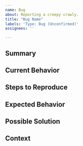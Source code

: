 ```yaml
---
name: Bug
about: Reporting a creepy crawly.
title: "Bug Name"
labels: 'Type: Bug (Unconfirmed)'
assignees: ''

---
```

<!-- The notes within these arrows are for you but can be deleted. -->

## Summary

<!-- Provide a general summary of the problem here and in the title. -->

## Current Behavior

<!-- Give a concise explanation of the problem in more detail. -->

## Steps to Reproduce

<!-- Provide step by step instructions for reproducing the bug.-->

<!-- Include photos or videos if possible to help troubleshooters. -->

## Expected Behavior

<!-- Explain what should be happening instead. -->

## Possible Solution

<!-- Suggest any potential causes for the bug. -->

<!-- Suggest any potential fixes for the bug. -->

## Context

<!-- What version of the game are you using? -->

<!-- What operating system are you running? -->

<!-- What specific game settings were you running that may be relevent? -->

<!-- How has this issue affected you? What are you trying to accomplish? -->
